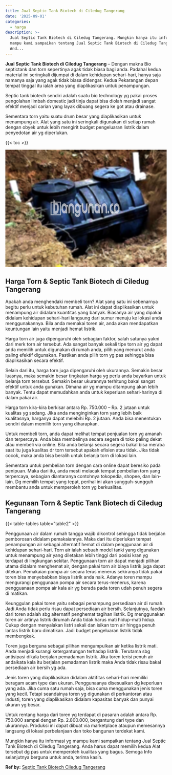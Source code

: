 ```yaml
---
title: Jual Septic Tank Biotech di Ciledug Tangerang
date: '2025-09-01'
categories:
  - harga
description: >-
  Jual Septic Tank Biotech di Ciledug Tangerang. Mungkin hanya itu informasi yg
  mampu kami sampaikan tentang Jual Septic Tank Biotech di Ciledug Tangerang.
  And...
---
```


**Jual Septic Tank Biotech di Ciledug Tangerang** – Dengan makna Bio septictank dan torn sepertinya agak tidak biasa bagi anda. Padahal kedua material ini seringkali dijumpai di dalam kehidupan sehari-hari, hanya saja namanya saja yang agak tidak biasa didengar. Kedua Pekarangan depan tempat tinggal itu ialah area yang diaplikasikan untuk penampungan.

Septic tank biotech sendiri adalah suatu bio technology yg pakai proses pengolahan limbah domestic jadi tinja dapat bisa diolah menjadi sangat efektif menjadi carian yang layak dibuang segera ke got atau drainase.

Sementara torn yaitu suatu drum besar yang diaplikasikan untuk menampung air. Alat yang satu ini seringkali digunakan di setiap rumah dengan obyek untuk lebih mengirit budget pengeluaran listrik dalam penyedotan air yg diperlukan.

{{< toc >}}

![Jual Septic Tank Biotech di Ciledug Tangerang](/images/jual-bio-septictank-30.png)

## Harga Torn & Septic Tank Biotech di Ciledug Tangerang

Apakah anda menghendaki membeli torn? Alat yang satu ini sebenarnya begitu perlu untuk kebutuhan rumah. Alat ini dapat diaplikasikan untuk menampung air didalam kuantitas yang banyak. Biasanya air yang dipakai didalam kehidupan sehari-hari langsung dari sumur menuju ke lokasi anda menggunakannya. Bila anda memakai toren air, anda akan mendapatkan keuntungan lain yaitu menjadi hemat listrik.

Harga torn air juga dipengaruhi oleh sebagian faktor, salah satunya yakni dari merk torn air tersebut. Ada sangat banyak sekali tipe torn air yg dapat anda memilih untuk digunakan di rumah anda, pilih yang menurut anda paling efektif digunakan. Pastikan anda pilih torn yg pas sehingga bisa diaplikasikan secara efektif.

Selain dari itu, harga torn juga dipengaruhi oleh ukurannya. Semakin besar luasnya, maka semakin besar tingkatan harga yg perlu anda bayarkan untuk belanja torn tersebut. Semakin besar ukurannya terhitung bakal sangat efektif untuk anda gunakan. Dimana air yg mampu ditampung akan lebih banyak. Tentu dapat memudahkan anda untuk keperluan sehari-harinya di dalam pakai air.

Harga torn kira-kira berkisar antara Rp. 750.000 – Rp. 2 jutaan untuk kualitas yg sedang. Jika anda menginginkan torn yang lebih baik kualitasnya, harganya dapat melebihi Rp. 2 jutaan. Anda bisa menentukan sendiri dalam memilih torn yang diharapkan.

Untuk membeli torn, anda dapat melihat tempat penjualan torn yg amanah dan terpercaya. Anda bisa membelinya secara segera di toko paling dekat atau membeli via online. Bila anda belanja secara segera bakal bisa meraba saat itu juga kualitas dr torn tersebut apakah efisien atau tidak. Jika tidak cocok, maka anda bisa beralih untuk belanja torn di lokasi lain.

Sementara untuk pembelian torn dengan cara online dapat beresiko pada penipuan. Maka dari itu, anda mesti melacak tempat pembelian torn yang terpercaya, sebagian diantaranya contohnya tokopedia, shopee, dan lain-lain. Dg memilih tempat yang tepat, perihal ini akan sungguh-sungguh membantu anda untuk memperoleh torn yg berkualitas.

## Kegunaan Torn & Septic Tank Biotech di Ciledug Tangerang

{{< table-tables table="table2" >}}

Penggunaan air dalam rumah tangga wajib dikontrol sehingga tidak berjalan pemborosan didalam pemakaiannya. Maka dari itu diperlukan tempat penampungan air sebagai alternatif hemat di dalam penggunaan air di kehidupan sehari-hari. Torn air ialah sebuah model tanki yang digunakan untuk menampung air yang diletakan lebih tinggi dari posisi kran yg terdapat di lingkungan sekitar. Penggunaan torn air dapat menjadi pilihan utama didalam menghemat air, dengan pakai torn air biaya listrik juga dapat ditekan. Pemakaian pompa air secara terus menerus sekiranya tidak pakai toren bisa menyebabkan biaya listrik anda naik. Adanya toren mampu mengurangi penggunaan pompa air secara terus-menerus, karena pengguanaan pompa air kala air yg berada pada toren udah penuh segera di matikan.

Keunggulan pakai toren yaitu sebagai penampung persediaan air di rumah. Jadi Anda tidak perlu risau dapat persediaan air bersih. Selanjutnya, faedah dari toren adalah sbg alternatif penghemat tagihan listrik. Dg menggunakan toren air artinya listrik dirumah Anda tidak harus mati hidup-mati hidup. Cukup dengan menyalakan listri sekali dan isikan torn air hingga penuh lantas listrik baru dimatikan. Jadi budget pengeluaran listrik tidak membengkak.

Toren juga berguna sebagai pilihan mengumpulkan air ketika listrik mati. Anda menjadi kurangi ketergantungan terhadap listrik. Terutama sbg antisipasi dikala berjalan pemadaman listrik. Jika toren terisi penuh air andaikata kala itu berjalan pemadaman listrik maka Anda tidak risau bakal persediaan air bersih yg ada.

Jenis toren yang diaplikasikan didalam aktifitas sehari-hari memiliki beragam acam type dan ukuran. Penggunaanya disesuaikan dg keperluan yang ada. Jika cuma satu rumah saja, bisa cuma menggunakan jenis toren yang kecil. Tetapi seandainya toren yg digunakan di perkantoran atau industi, toren yang diaplikasikan didalam kapasitas banyak dan punyai ukuran yg besar.

Untuk rentang harga dari toren yg terdapat di pasaran adalah antara Rp. 750.000 sampai dengan Rp. 2.800.000, bergantung dari type dan ukurannya. Produksi ini dapat dibuat via marketplace ataupun memesannya langsung di lokasi perbelanjaan dan toko bangunan terdekat kami.

Mungkin hanya itu informasi yg mampu kami sampaikan tentang Jual Septic Tank Biotech di Ciledug Tangerang. Anda harus dapat memilih kedua Alat tersebut dg pas untuk memperoleh kualitas yang bagus. Semoga Info selanjutnya berguna untuk anda, terima kasih.

**Ref by:** [Septic Tank Biotech Ciledug Tangerang](https://id.wikipedia.org/wiki/Septic)
